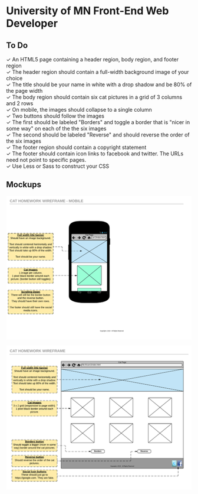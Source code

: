 # University of MN Front-End Web Developer

## To Do
✓ An HTML5 page containing a header region, body region, and footer region  
✓ The header region should contain a full-width background image of your choice  
✓ The title should be your name in white with a drop shadow and be 80% of the page width  
✓ The body region should contain six cat pictures in a grid of 3 columns and 2 rows  
✓ On mobile, the images should collapse to a single column  
✓ Two buttons should follow the images  
✓ The first should be labeled "Borders" and toggle a border that is "nicer in some way" on each of the the six images  
✓ The second should be labeled "Reverse" and should reverse the order of the six images  
✓ The footer region should contain a copyright statement  
✓ The footer should contain icon links to facebook and twitter. The URLs need not point to specific pages.  
✓ Use Less or Sass to construct your CSS  

## Mockups 
![alt text](https://github.com/qjac/uofm-fed/blob/master/docs/Mobile.png "Mobile Mockup")

![alt text](https://github.com/qjac/uofm-fed/blob/master/docs/Home.png "Desktop Mockup")